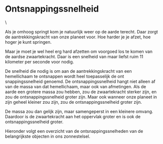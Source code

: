 # Ontsnappingssnelheid

\

Als je omhoog springt kom je natuurlijk weer op de aarde terecht. Daar
zorgt de aantrekkingskracht van onze planeet voor. Hoe harder je je
afzet, hoe hoger je kunt springen.

Maar je moet je wel heel erg hard afzetten om voorgoed los te komen van
de aardse zwaartekracht. Daar is een snelheid van maar liefst ruim 11
kilometer per seconde voor nodig.

De snelheid die nodig is om aan de aantrekkingskracht van een
hemellichaam te ontsnappen wordt heel toepasselijk de ont
snappingssnelheid genoemd. De ontsnappingssnelheid hangt niet alleen af
van de massa van dat hemellichaam, maar ook van afmetingen. Als de aarde
een grotere massa zou hebben, zou de zwaartekracht sterker zijn, en zou
de ontsnappingssnelheid groter zijn. Maar ook wanneer onze planeet in
zijn geheel kleiner zou zijn, zou de ontsnappingssnelheid groter zijn.

De massa zou dan gelijk zijn, maar samengeperst in een kleinere omvang.
Daardoor is de zwaartekracht aan het oppervlak groter en is ook de
ontsnappingssnelheid groter.

Hieronder volgt een overzicht van de ontsnappingssnelheden van de
belangrijkste objecten in ons zonnestelsel.
